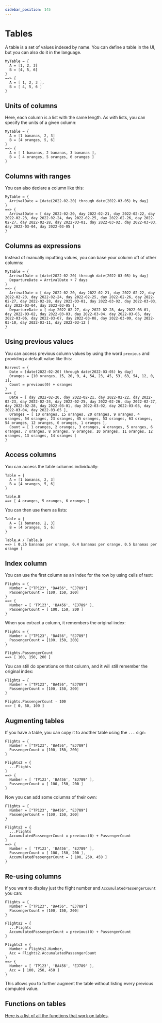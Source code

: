 ```yaml
---
sidebar_position: 145
---
```


# Tables

A table is a set of values indexed by name. You can define a table in the UI, but you can also do it in the language.

```deci live
MyTable = {
  A = [1, 2, 3]
  B = [4, 5, 6]
}
==> {
  A = [ 1, 2, 3 ],
  B = [ 4, 5, 6 ]
}
```

## Units of columns

Here, each column is a list with the same length. As with lists, you can specify the units of a given column:

```deci live
MyTable = {
  A = [1 bananas, 2, 3]
  B = [4 oranges, 5, 6]
}
==> {
  A = [ 1 bananas, 2 bananas, 3 bananas ],
  B = [ 4 oranges, 5 oranges, 6 oranges ]
}
```

## Columns with ranges

You can also declare a column like this:

```deci live
MyTable = {
  ArrivalDate = [date(2022-02-20) through date(2022-03-05) by day]
}
==> {
  ArrivalDate = [ day 2022-02-20, day 2022-02-21, day 2022-02-22, day 2022-02-23, day 2022-02-24, day 2022-02-25, day 2022-02-26, day 2022-02-27, day 2022-02-28, day 2022-03-01, day 2022-03-02, day 2022-03-03, day 2022-03-04, day 2022-03-05 ]
}
```

## Columns as expressions

Instead of manually inputting values, you can base your column off of other columns:

```deci live
MyTable = {
  ArrivalDate = [date(2022-02-20) through date(2022-03-05) by day]
  DepartureDate = ArrivalDate + 7 days
}
==> {
  ArrivalDate = [ day 2022-02-20, day 2022-02-21, day 2022-02-22, day 2022-02-23, day 2022-02-24, day 2022-02-25, day 2022-02-26, day 2022-02-27, day 2022-02-28, day 2022-03-01, day 2022-03-02, day 2022-03-03, day 2022-03-04, day 2022-03-05 ],
  DepartureDate = [ day 2022-02-27, day 2022-02-28, day 2022-03-01, day 2022-03-02, day 2022-03-03, day 2022-03-04, day 2022-03-05, day 2022-03-06, day 2022-03-07, day 2022-03-08, day 2022-03-09, day 2022-03-10, day 2022-03-11, day 2022-03-12 ]
}
```

## Using previous values

You can access previous column values by using the word `previous` and providing a default value like this:

```devi live
Harvest = {
  Date = [date(2022-02-20) through date(2022-03-05) by day]
  Oranges = [10 oranges, 15, 20, 9, 4, 54, 23, 45, 53, 63, 54, 12, 0, 1],
  Count = previous(0) + oranges
}
==> {
  Date = [ day 2022-02-20, day 2022-02-21, day 2022-02-22, day 2022-02-23, day 2022-02-24, day 2022-02-25, day 2022-02-26, day 2022-02-27, day 2022-02-28, day 2022-03-01, day 2022-03-02, day 2022-03-03, day 2022-03-04, day 2022-03-05 ],
  Oranges = [ 10 oranges, 15 oranges, 20 oranges, 9 oranges, 4 oranges, 54 oranges, 23 oranges, 45 oranges, 53 oranges, 63 oranges, 54 oranges, 12 oranges, 0 oranges, 1 oranges ],
  Count = [ 1 oranges, 2 oranges, 3 oranges, 4 oranges, 5 oranges, 6 oranges, 7 oranges, 8 oranges, 9 oranges, 10 oranges, 11 oranges, 12 oranges, 13 oranges, 14 oranges ]
}
```

## Access columns

You can access the table columns individually:

```deci live
Table = {
  A = [1 bananas, 2, 3]
  B = [4 oranges, 5, 6]
}

Table.B
==> [ 4 oranges, 5 oranges, 6 oranges ]
```

You can then use them as lists:

```deci live
Table = {
  A = [1 bananas, 2, 3]
  B = [4 oranges, 5, 6]
}

Table.A / Table.B
==> [ 0.25 bananas per orange, 0.4 bananas per orange, 0.5 bananas per orange ]
```

## Index column

You can use the first column as an index for the row by using cells of text:

```deci live
Flights = {
  Number = ["TP123", "BA456", "EJ789"]
  PassengerCount = [100, 150, 200]
}
==> {
  Number = [ 'TP123', 'BA456', 'EJ789' ],
  PassengerCount = [ 100, 150, 200 ]
}
```

When you extract a column, it remembers the original index:

```deci live
Flights = {
  Number = ["TP123", "BA456", "EJ789"]
  PassengerCount = [100, 150, 200]
}

Flights.PassengerCount
==> [ 100, 150, 200 ]
```

You can still do operations on that column, and it will still remember the original index:

```deci live
Flights = {
  Number = ["TP123", "BA456", "EJ789"]
  PassengerCount = [100, 150, 200]
}

Flights.PassengerCount - 100
==> [ 0, 50, 100 ]
```

## Augmenting tables

If you have a table, you can copy it to another table using the `...` sign:

```deci live
Flights = {
  Number = ["TP123", "BA456", "EJ789"]
  PassengerCount = [100, 150, 200]
}

Flights2 = {
  ...Flights
}
==> {
  Number = [ 'TP123', 'BA456', 'EJ789' ],
  PassengerCount = [ 100, 150, 200 ]
}
```

Now you can add some columns of their own:

```deci live
Flights = {
  Number = ["TP123", "BA456", "EJ789"]
  PassengerCount = [100, 150, 200]
}

Flights2 = {
  ...Flights
  AccumulatedPassengerCount = previous(0) + PassengerCount
}
==> {
  Number = [ 'TP123', 'BA456', 'EJ789' ],
  PassengerCount = [ 100, 150, 200 ],
  AccumulatedPassengerCount = [ 100, 250, 450 ]
}
```

## Re-using columns

If you want to display just the flight number and `AccumulatedPassengerCount` you can:

```deci live
Flights = {
  Number = ["TP123", "BA456", "EJ789"]
  PassengerCount = [100, 150, 200]
}

Flights2 = {
  ...Flights
  AccumulatedPassengerCount = previous(0) + PassengerCount
}

Flights3 = {
  Number = Flights2.Number,
  Acc = Flights2.AccumulatedPassengerCount
}
==> {
  Number = [ 'TP123', 'BA456', 'EJ789' ],
  Acc = [ 100, 250, 450 ]
}
```

This allows you to further augment the table without listing every previous computed value.

## Functions on tables

[Here is a list of all the functions that work on tables](/docs/built-in-functions/functions-for-tables).
